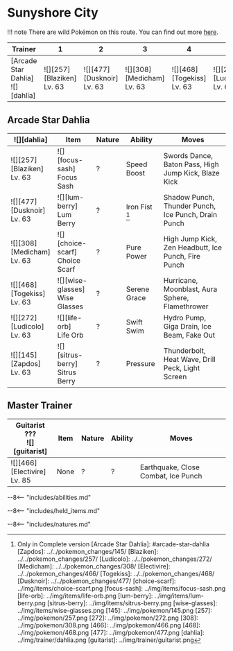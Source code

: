 # Sunyshore City

!!! note
    There are wild Pokémon on this route. You can find out more [here](../../wild_pokemon/sunyshore_city/).


Trainer                             | 1                                | 2                                | 3                                | 4                                | 5                                | 6
---                                 | ---                              | ---                              | ---                              | ---                              | ---                              | ---
[Arcade Star Dahlia]<br>![][dahlia] | ![][257]<br>[Blaziken]<br>Lv. 63 | ![][477]<br>[Dusknoir]<br>Lv. 63 | ![][308]<br>[Medicham]<br>Lv. 63 | ![][468]<br>[Togekiss]<br>Lv. 63 | ![][272]<br>[Ludicolo]<br>Lv. 63 | ![][145]<br>[Zapdos]<br>Lv. 63

## Arcade Star Dahlia

![][dahlia]                      | Item                              | Nature | Ability        | Moves
---                              | ---                               | ---    | ---            | ---
![][257]<br>[Blaziken]<br>Lv. 63 | ![][focus-sash]<br>Focus Sash     | ?      | Speed Boost    | Swords Dance, Baton Pass, High Jump Kick, Blaze Kick
![][477]<br>[Dusknoir]<br>Lv. 63 | ![][lum-berry]<br>Lum Berry       | ?      | Iron Fist [^1] | Shadow Punch, Thunder Punch, Ice Punch, Drain Punch
![][308]<br>[Medicham]<br>Lv. 63 | ![][choice-scarf]<br>Choice Scarf | ?      | Pure Power     | High Jump Kick, Zen Headbutt, Ice Punch, Fire Punch
![][468]<br>[Togekiss]<br>Lv. 63 | ![][wise-glasses]<br>Wise Glasses | ?      | Serene Grace   | Hurricane, Moonblast, Aura Sphere, Flamethrower
![][272]<br>[Ludicolo]<br>Lv. 63 | ![][life-orb]<br>Life Orb         | ?      | Swift Swim     | Hydro Pump, Giga Drain, Ice Beam, Fake Out
![][145]<br>[Zapdos]<br>Lv. 63   | ![][sitrus-berry]<br>Sitrus Berry | ?      | Pressure       | Thunderbolt, Heat Wave, Drill Peck, Light Screen


## Master Trainer

Guitarist ???<br>![][guitarist]    | Item | Nature | Ability | Moves
---                                | ---  | ---    | ---     | ---
![][466]<br>[Electivire]<br>Lv. 85 | None | ?      | ?       | Earthquake, Close Combat, Ice Punch

--8<-- "includes/abilities.md"

--8<-- "includes/held_items.md"

--8<-- "includes/natures.md"

[^1]: Only in Complete version
[Arcade Star Dahlia]: #arcade-star-dahlia
[Zapdos]: ../../pokemon_changes/145/
[Blaziken]: ../../pokemon_changes/257/
[Ludicolo]: ../../pokemon_changes/272/
[Medicham]: ../../pokemon_changes/308/
[Electivire]: ../../pokemon_changes/466/
[Togekiss]: ../../pokemon_changes/468/
[Dusknoir]: ../../pokemon_changes/477/
[choice-scarf]: ../img/items/choice-scarf.png
[focus-sash]: ../img/items/focus-sash.png
[life-orb]: ../img/items/life-orb.png
[lum-berry]: ../img/items/lum-berry.png
[sitrus-berry]: ../img/items/sitrus-berry.png
[wise-glasses]: ../img/items/wise-glasses.png
[145]: ../img/pokemon/145.png
[257]: ../img/pokemon/257.png
[272]: ../img/pokemon/272.png
[308]: ../img/pokemon/308.png
[466]: ../img/pokemon/466.png
[468]: ../img/pokemon/468.png
[477]: ../img/pokemon/477.png
[dahlia]: ../img/trainer/dahlia.png
[guitarist]: ../img/trainer/guitarist.png
